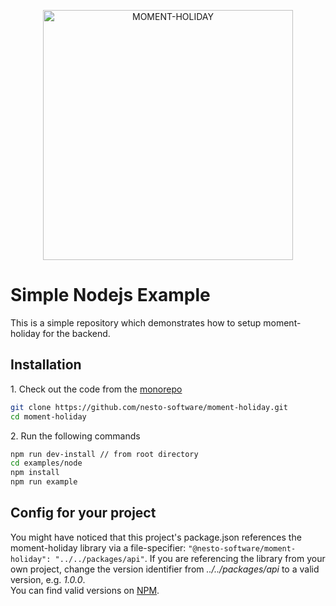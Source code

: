 <p align="center">
  <img alt="MOMENT-HOLIDAY" width="400px" src="https://raw.githubusercontent.com/nesto-software/moment-holiday/master/docs/assets/images/moment-holiday.png" />
</p>

# Simple Nodejs Example
This is a simple repository which demonstrates how to setup moment-holiday for the backend.

## Installation

<span>1. Check out the code from the [monorepo](https://github.com/nesto-software/moment-holiday)</span>

```bash
git clone https://github.com/nesto-software/moment-holiday.git
cd moment-holiday
```

<span>2. Run the following commands</span>

```bash
npm run dev-install // from root directory
cd examples/node
npm install
npm run example
```

## Config for your project
You might have noticed that this project's package.json references the moment-holiday library via a file-specifier: `"@nesto-software/moment-holiday": "../../packages/api"`.
If you are referencing the library from your own project, change the version identifier from *../../packages/api* to a valid version, e.g. *1.0.0*.   
You can find valid versions on [NPM](https://www.npmjs.com/package/@nesto-software/moment-holiday?activeTab=versions).